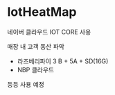 # IotHeatMap
네이버 클라우드 IOT CORE 사용 

매장 내 고객 동산 파악

- 라즈베리파이 3 B + 5A + SD(16G) 
- NBP 클라우드

등등 사용 예정

